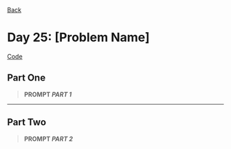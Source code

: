 [Back](../README.md)

# Day 25: [Problem Name]

[Code](./index.js)

## Part One

> **PROMPT _PART 1_**

---

## Part Two

> **PROMPT _PART 2_**

